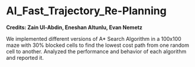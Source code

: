 # AI_Fast_Trajectory_Re-Planning

**Credits: Zain Ul-Abdin, Eneshan Altunlu, Evan Nemetz**

We implemented different versions of A* Search Algorithm in a 100x100 maze with 30% blocked cells to find the lowest cost path 
from one random cell to another. Analyzed the performance and behavior of each algorithm and reported it.
